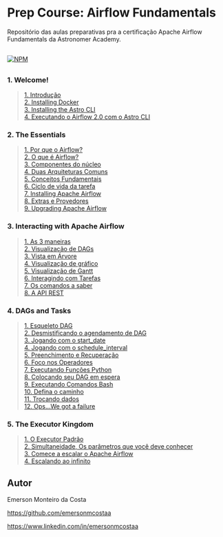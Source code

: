 # Prep Course: Airflow Fundamentals

Repositório das aulas preparativas pra a certificação Apache Airflow Fundamentals da Astronomer Academy.
##
[![NPM](https://img.shields.io/npm/l/react)](https://github.com/emersonmcostaa/airflow_fundamentos/blob/main/LICENSE) 
##

### 1. Welcome!
> [1. Introdução](https://github.com/emersonmcostaa/airflow_fundamentos/blob/main/1.%20Welcome!/1.%20Introdu%C3%A7%C3%A3o.md)  
> [2. Installing Docker](https://github.com/emersonmcostaa/airflow_fundamentos/blob/main/1.%20Welcome!/2.%20Installing%20Docker.md)  
> [3. Installing the Astro CLI](https://github.com/emersonmcostaa/airflow_fundamentos/blob/main/1.%20Welcome!/3.%20Installing%20the%20Astro%20CLI.md)  
> [4. Executando o Airflow 2.0 com o Astro CLI](https://github.com/emersonmcostaa/airflow_fundamentos/blob/main/1.%20Welcome!/4.%20Executando%20o%20Airflow%202.0%20com%20o%20Astro%20CLI.md)

### 2. The Essentials
> [1. Por que o Airflow?](https://github.com/emersonmcostaa/airflow_fundamentos/blob/main/2.%20The%20Essentials/1.%20Por%20que%20o%20Airflow.md)  
> [2. O que é Airflow?](https://github.com/emersonmcostaa/airflow_fundamentos/blob/main/2.%20The%20Essentials/2.%20O%20que%20%C3%A9%20Airflow.md)  
> [3. Componentes do núcleo](https://github.com/emersonmcostaa/airflow_fundamentos/blob/main/2.%20The%20Essentials/3.%20Componentes%20do%20n%C3%BAcleo.md)  
> [4. Duas Arquiteturas Comuns](https://github.com/emersonmcostaa/airflow_fundamentos/blob/main/2.%20The%20Essentials/4.%20Duas%20Arquiteturas%20Comuns.md)  
> [5. Conceitos Fundamentais](https://github.com/emersonmcostaa/airflow_fundamentos/blob/main/2.%20The%20Essentials/5.%20Conceitos%20Fundamentais.md)  
> [6. Ciclo de vida da tarefa](https://github.com/emersonmcostaa/airflow_fundamentos/blob/main/2.%20The%20Essentials/6.%20Ciclo%20de%20vida%20da%20tarefa.md)  
> [7. Installing Apache Airflow](https://github.com/emersonmcostaa/airflow_fundamentos/blob/main/2.%20The%20Essentials/7.%20Installing%20Apache%20Airflow.md)  
> [8. Extras e Provedores](https://github.com/emersonmcostaa/airflow_fundamentos/blob/main/2.%20The%20Essentials/8.%20Extras%20e%20Provedores.md)  
> [9. Upgrading Apache Airflow](https://github.com/emersonmcostaa/airflow_fundamentos/blob/main/2.%20The%20Essentials/9.%20Upgrading%20Apache%20Airflow.md)

### 3. Interacting with Apache Airflow
> [1. As 3 maneiras](https://github.com/emersonmcostaa/airflow_fundamentos/blob/main/3.%20Interacting%20with%20Apache%20Airflow/1.%20As%203%20maneiras.md)  
> [2. Visualização de DAGs](https://github.com/emersonmcostaa/airflow_fundamentos/blob/main/3.%20Interacting%20with%20Apache%20Airflow/2.%20Visualiza%C3%A7%C3%A3o%20de%20DAGs.md)  
> [3. Vista em Árvore](https://github.com/emersonmcostaa/airflow_fundamentos/blob/main/3.%20Interacting%20with%20Apache%20Airflow/3.%20Vista%20em%20%C3%81rvore.md)  
> [4. Visualização de gráfico](https://github.com/emersonmcostaa/airflow_fundamentos/blob/main/3.%20Interacting%20with%20Apache%20Airflow/4.%20Visualiza%C3%A7%C3%A3o%20de%20gr%C3%A1fico.md)  
> [5. Visualização de Gantt](https://github.com/emersonmcostaa/airflow_fundamentos/blob/main/3.%20Interacting%20with%20Apache%20Airflow/5.%20Visualiza%C3%A7%C3%A3o%20de%20Gantt.md)  
> [6. Interagindo com Tarefas](https://github.com/emersonmcostaa/airflow_fundamentos/blob/main/3.%20Interacting%20with%20Apache%20Airflow/6.%20Interagindo%20com%20Tarefas.md)  
> [7. Os comandos a saber](https://github.com/emersonmcostaa/airflow_fundamentos/blob/main/3.%20Interacting%20with%20Apache%20Airflow/7.%20Os%20comandos%20a%20saber.md)  
> [8. A API REST](https://github.com/emersonmcostaa/airflow_fundamentos/blob/main/3.%20Interacting%20with%20Apache%20Airflow/8.%20A%20API%20REST.md)  

### 4. DAGs and Tasks
> [1. Esqueleto DAG](https://github.com/emersonmcostaa/airflow_fundamentos/blob/main/4.%20DAGs%20and%20Tasks/1.%20Esqueleto%20DAG.md)  
> [2. Desmistificando o agendamento de DAG](https://github.com/emersonmcostaa/airflow_fundamentos/blob/main/4.%20DAGs%20and%20Tasks/2.%20Desmistificando%20o%20agendamento%20de%20DAG.md)  
> [3. Jogando com o start_date](https://github.com/emersonmcostaa/airflow_fundamentos/blob/main/4.%20DAGs%20and%20Tasks/3.%20Jogando%20com%20o%20start_date.md)  
> [4. Jogando com o schedule_interval](https://github.com/emersonmcostaa/airflow_fundamentos/blob/main/4.%20DAGs%20and%20Tasks/4.%20Jogando%20com%20o%20schedule_interval.md)  
> [5. Preenchimento e Recuperação](https://github.com/emersonmcostaa/airflow_fundamentos/blob/main/4.%20DAGs%20and%20Tasks/5.%20Preenchimento%20e%20Recupera%C3%A7%C3%A3o.md)  
> [6. Foco nos Operadores](https://github.com/emersonmcostaa/airflow_fundamentos/blob/main/4.%20DAGs%20and%20Tasks/6.%20Foco%20nos%20Operadores.md)  
> [7. Executando Funções Python](https://github.com/emersonmcostaa/airflow_fundamentos/blob/main/4.%20DAGs%20and%20Tasks/7.%20Executando%20Fun%C3%A7%C3%B5es%20Python.md)  
> [8. Colocando seu DAG em espera](https://github.com/emersonmcostaa/airflow_fundamentos/blob/main/4.%20DAGs%20and%20Tasks/8.%20Colocando%20seu%20DAG%20em%20espera.md)  
> [9. Executando Comandos Bash](https://github.com/emersonmcostaa/airflow_fundamentos/blob/main/4.%20DAGs%20and%20Tasks/9.%20Executando%20Comandos%20Bash.md)  
> [10. Defina o caminho](https://github.com/emersonmcostaa/airflow_fundamentos/blob/main/4.%20DAGs%20and%20Tasks/10.%20Defina%20o%20caminho.md)  
> [11. Trocando dados](https://github.com/emersonmcostaa/airflow_fundamentos/blob/main/4.%20DAGs%20and%20Tasks/11.%20Trocando%20dados.md)  
> [12. Ops...We got a failure](https://github.com/emersonmcostaa/airflow_fundamentos/blob/main/4.%20DAGs%20and%20Tasks/12.%20Ops...We%20got%20a%20failure.md)  

### 5. The Executor Kingdom
> [1. O Executor Padrão](https://github.com/emersonmcostaa/airflow_fundamentos/blob/main/5.%20The%20Executor%20Kingdom/1.%20O%20Executor%20Padr%C3%A3o.md)  
> [2. Simultaneidade, Os parâmetros que você deve conhecer](https://github.com/emersonmcostaa/airflow_fundamentos/blob/main/5.%20The%20Executor%20Kingdom/2.%20Simultaneidade%2C%20Os%20par%C3%A2metros%20que%20voc%C3%AA%20deve%20conhecer.md)  
> [3. Comece a escalar o Apache Airflow](https://github.com/emersonmcostaa/airflow_fundamentos/blob/main/5.%20The%20Executor%20Kingdom/3.%20Comece%20a%20escalar%20o%20Apache%20Airflow.md)  
> [4. Escalando ao infinito](https://github.com/emersonmcostaa/airflow_fundamentos/blob/main/5.%20The%20Executor%20Kingdom/4.%20Escalando%20ao%20infinito.md)  
> 
## Autor

Emerson Monteiro da Costa

https://github.com/emersonmcostaa

https://www.linkedin.com/in/emersonmcostaa
